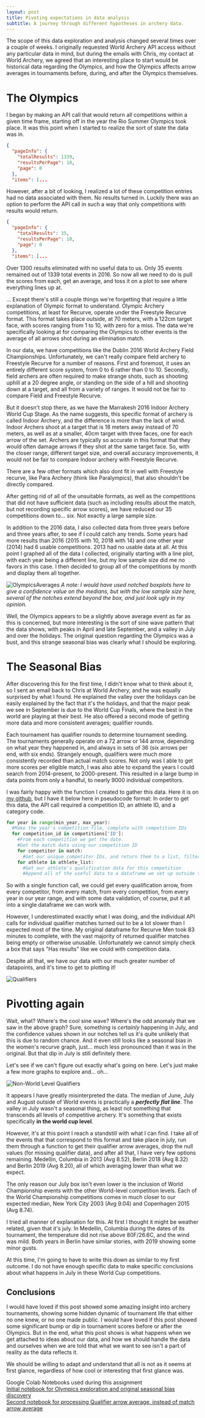 ```yaml
---
layout: post
title: Pivoting expectations in data analysis
subtitle: A journey through different hypotheses in archery data.
---
```




The scope of this data exploration and analysis changed several times over a couple of weeks. I originally requested World Archery API access without any particular data in mind, but during the emails with Chris, my contact at World Archery, we agreed that an interesting place to start would be historical data regarding the Olympics, and how the Olympics affects arrow averages in tournaments before, during, and after the Olympics themselves.

# The Olympics

I began by making an API call that would return all competitions within a given time frame, starting off in the year the Rio Summer Olympics took place. It was this point when I started to realize the sort of state the data was in.
```json
{
  "pageInfo": {
    "totalResults": 1339,
    "resultsPerPage": 10,
    "page": 0
  },
  "items": [...
```
However, after a bit of looking, I realized a lot of these competition entries had no data associated with them. No results turned in. Luckily there was an option to perform the API call in such a way that only competitions with results would return.

```json
{
  "pageInfo": {
    "totalResults": 35,
    "resultsPerPage": 10,
    "page": 0
  },
  "items": [...
 ```
 Over 1300 results eliminated with no useful data to us. Only 35 events remained out of 1339 total events in 2016. So now all we need to do is pull the scores from each, get an average, and toss it on a plot to see where everything lines up at.

... Except there's still a couple things we're forgetting that require a little explanation of Olympic format to understand. Olympic Archery competitions, at least for Recurve, operate under the Freestyle Recurve format. This format takes place outside, at 70 meters, with a 122cm target face, with scores ranging from 1 to 10, with zero for a miss. The data we're specifically looking at for comparing the Olympics to other events is the average of all arrows shot during an elimination match.

In our data, we have competitions like the Dublin 2016 World Archery Field Championships. Unfortunately, we can't really compare field archery to Freestyle Recurve for a number of reasons. First and foremost, it uses an entirely different score system, from 0 to 6 rather than 0 to 10. Secondly, field archers are often required to make strange shots, such as shooting uphill at a 20 degree angle, or standing on the side of a hill and shooting down at a target, and all from a variety of ranges. It would not be fair to compare Field and Freestyle Recurve.

But it doesn't stop there, as we have the Marrakesh 2016 Indoor Archery World Cup Stage. As the name suggests, this specific format of archery is called Indoor Archery, and the difference is more than the lack of wind. Indoor Archers shoot at a target that is 18 meters away instead of 70 meters, as well as at a smaller, 40cm target with three faces, one for each arrow of the set. Archers are typically so accurate in this format that they would often damage arrows if they shot at the same target face. So, with the closer range, different target size, and overall accuracy improvements, it would not be fair to compare Indoor archery with Freestyle Recurve.

There are a few other formats which also dont fit in well with Freestyle recurve, like Para Archery (think like Paralympics), that also shouldn't be directly compared.

After getting rid of all of the unsuitable formats, as well as the competitions that did not have sufficient data (such as including results about the match, but not recording specific arrow scores), we have reduced our 35 competitions down to... six. Not exactly a large sample size. 

In addition to the 2016 data, I also collected data from three years before and three years after, to see if I could catch any trends. Some years had more results than 2016 (2015 with 10, 2018 with 14) and one other year (2014) had 6 usable competitions. 2013 had no usable data at all. At this point I graphed all of the data I collected, originally starting with a line plot, with each year being a different line, but my low sample size did me no favors in this case. I then decided to group all of the competitions by month and display them all together.

![OlympicsAverages](https://i.imgur.com/lPdr8uQ.png)
*A note: I would have used notched boxplots here to give a confidence value on the medians, but with the low sample size here, several of the notches extend beyond the box, and just look ugly in my opinion.*

Well, the Olympics appears to be a slightly above average event as far as this is concerned, but more interesting is the sort of sine wave pattern that the data shows, with peaks in April and late September, and a valley in July and over the holidays. The original question regarding the Olympics was a bust, and this strange seasonal bias was clearly what I should be exploring.

# The Seasonal Bias 

After discovering this for the first time, I didn't know what to think about it, so I sent an email back to Chris at World Archery, and he was equally surprised by what I found. He explained the valley over the holidays can be easily explained by the fact that it's the holidays, and that the major peak we see in September is due to the World Cup Finals, where the best in the world are playing at their best. He also offered a second mode of getting more data and more consistent averages; qualifier rounds.

Each tournament has qualifier rounds to determine tournament seeding. The tournaments generally operate on a 72 arrow or 144 arrow, depending on what year they happened in, and always in sets of 36 (six arrows per end, with six ends). Strangely enough, qualifiers were much more consistently recorded than actual match scores. Not only was I able to get more scores per eligible match, I was also able to expand the years I could search from 2014-present, to 2000-present. This resulted in a large bump in data points from only a handful, to nearly 9000 individual competitors.

I was fairly happy with the function I created to gather this data. Here it is on [my github](https://github.com/VegaSera/World-Archery-Analysis/blob/master/WA_Arrow_Averages_Qualifiers.ipynb), but I have it below here in pseudocode format:
In order to get this data, the API call required a competition ID, an athlete ID, and a category code.

```python
for year in range(min_year, max_year):
  #Make the year's competition file, complete with competition IDs
  for competition_id in competitions['ID']:
    #From each competition we get the date.
    #Get the match data using our competition ID
    for competitor in match:
      #Get our unique competitor IDs, and return them to a list, filtering out the duplicates
    for athlete in athlete_list:
      #Get our athlete's qualification data for this competition
      #Append all of the useful data to a dataframe we set up outside the for loop.
```

So with a single function call, we could get every qualification arrow, from every competitor, from every match, from every competition, from every year in our year range, and with some data validation, of course, put it all into a single dataframe we can work with.

However, I underestimated exactly what I was doing, and the individual API calls for individual qualifier matches turned out to be a lot slower than I expected most of the time. My original dataframe for Recurve Men took 83 minutes to complete, with the vast majority of returned qualifier matches being empty or otherwise unusable. Unfortunately we cannot simply check a box that says "Has results" like we could with competition data.

Despite all that, we have our data with our much greater number of datapoints, and it's time to get to plotting it!

![Qualifiers](https://i.imgur.com/9f336pR.png)

# Pivotting again

Wait, what? Where's the cool sine wave? Where's the odd anomaly that we saw in the above graph? Sure, something is *certainly* happening in July, and the confidence values shown in our notches tell us it's quite unlikely that this is due to random chance. And it even still looks like a seasonal bias in the women's recurve graph, just... much less pronounced than it was in the original. But that dip in July is still definitely there.

Let's see if we can't figure out exactly what's going on here. Let's just make a few more graphs to explore and... oh...

![Non-World Level Qualifiers](https://i.imgur.com/bUPOsNu.png)

It appears I have greatly misinterpreted the data. The median of June, July and August outside of World events is practically a ***perfectly flat line***. The valley in July wasn't a seasonal thing, as least not something that transcends all levels of competitive archery. It's something that exists specifically **in the world cup level**.

However, it's at this point I reach a standstill with what I can find. I take all of the events that that correspond to this format and take place in july, run them through a function to get their qualifier arrow averages, drop the null values (for missing qualifier data), and after all that, I have very few options remaining. Medellin, Columbia in 2013 (Avg 8.52), Berlin 2018 (Avg 8.32) and Berlin 2019 (Avg 8.20), all of which averaging lower than what we expect. 

The only reason our July box isn't even lower is the inclusion of World Championship events with the other World-level competition levels. Each of the World Championship competitions comes in much closer to our expected median, New York City 2003 (Avg 9.04) and Copenhagen 2015 (Avg 8.74).

I tried all manner of explanation for this. At first I thought it might be weather related, given that it's july. In Medellin, Columbia during the dates of its tournament, the temperature did not rise above 80F/26.6C, and the wind was mild. Both years in Berlin have similar stories, with 2019 showing some minor gusts.

At this time, I'm going to have to write this down as similar to my first outcome. I do not have enough specific data to make specific conclusions about what happens in July in these World Cup competitions.

## Conclusions

I would have loved if this post showed some amazing insight into archery tournaments, showing some hidden dynamic of tournament life that either no one knew, or no one made public. I would have loved if this post showed some significant bump or dip in tournament scores before or after the Olympics. But in the end, what this post shows is what happens when we get attached to ideas about our data, and how we should handle the data and ourselves when we are told that what we want to see isn't a part of reality as the data reflects it. 

We should be willing to adapt and understand that all is not as it seems at first glance, regardless of how cool or interesting that first glance was.




Google Colab Notebooks used during this assignment  
[Initial notebook for Olympics exploration and original seasonal bias discovery](https://github.com/VegaSera/World-Archery-Analysis/blob/master/World_Archery_Exploration_and_Arrow_Averages.ipynb)  
[Second notebook for processing Qualifier arrow average, instead of match arrow average](https://github.com/VegaSera/World-Archery-Analysis/blob/master/WA_Arrow_Averages_Qualifiers.ipynb)


